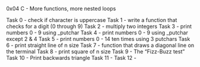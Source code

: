 0x04 C - More functions, more nested loops

Task 0 - check if character is uppercase
Task 1 - write a function that checks for a digit (0 through 9)
Task 2 - multiply two integers
Task 3 - print numbers 0 - 9 using _putchar
Task 4 - print numbers 0 - 9 using _putchar except 2 & 4
Task 5 - print numbers 0 - 14 ten times using 3 putchars
Task 6 - print straight line of n size
Task 7 - function that draws a diagonal line on the terminal
Task 8 - print square of n size
Task 9 - The “Fizz-Buzz test”
Task 10 - Print backwards triangle
Task 11 -
Task 12 -